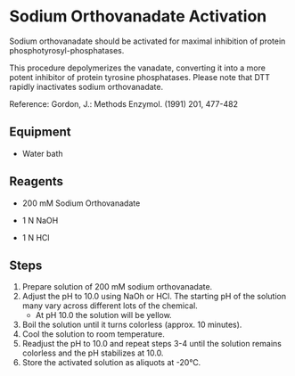 # Sodium Orthovanadate Activation

Sodium orthovanadate should be activated for maximal inhibition of protein
phosphotyrosyl-phosphatases.

This procedure depolymerizes the vanadate, converting it into a more potent
inhibitor of protein tyrosine phosphatases. Please note that DTT rapidly
inactivates sodium orthovanadate.

Reference: Gordon, J.: Methods Enzymol. (1991) 201, 477-482

## Equipment

* Water bath

## Reagents

* 200 mM Sodium Orthovanadate

* 1 N NaOH

* 1 N HCl

## Steps

1. Prepare solution of 200 mM sodium orthovanadate.
2. Adjust the pH to 10.0 using NaOh or HCl. The starting pH of the solution
   many vary across different lots of the chemical.
    * At pH 10.0 the solution will be yellow.
3. Boil the solution until it turns colorless (approx. 10 minutes).
4. Cool the solution to room temperature.
5. Readjust the pH to 10.0 and repeat steps 3-4 until the solution remains
   colorless and the pH stabilizes at 10.0.
6. Store the activated solution as aliquots at -20°C.
